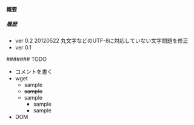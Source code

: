 #### 概要


##### 履歴

+ ver 0.2 20120522 丸文字などのUTF-8に対応していない文字問題を修正
+ ver 0.1


####### TODO

+ コメントを書く
+ wget
  + sample
  + ~~sample~~
  + sample
    + sample
    + sample
+ DOM
